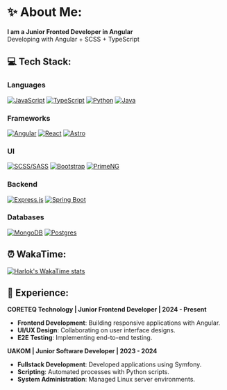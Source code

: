 # ✨ About Me:
**I am a Junior Fronted Developer in Angular**</br>
Developing with Angular + SCSS + TypeScript</br>

## 💻 Tech Stack:

### Languages
[![JavaScript](https://img.shields.io/badge/Javascript-%23F2C94C.svg?style=flat&logo=javascript&logoColor=white&color=1D1F22)](https://developer.mozilla.org/docs/Web/JavaScript)
[![TypeScript](https://img.shields.io/badge/Typescript-%2352B3D9.svg?style=flat&logo=typescript&logoColor=white&color=1D1F22)](https://www.typescriptlang.org/)
[![Python](https://img.shields.io/badge/Python-%234B76B5.svg?style=flat&logo=python&logoColor=white&color=1D1F22)](https://www.python.org/)
[![Java](https://img.shields.io/badge/Java-ED8B00?style=flat&logo=openjdk&logoColor=white&color=1D1F22)](https://www.java.com/)

### Frameworks
[![Angular](https://img.shields.io/badge/Angular-%23F0513C.svg?style=flat&logo=angular&logoColor=white&color=1D1F22)](https://angular.io/)
[![React](https://img.shields.io/badge/React-%2361DAFB.svg?style=flat&logo=react&logoColor=white&color=1D1F22)](https://react.dev/)
[![Astro](https://img.shields.io/badge/Astro-%232B7C9A.svg?style=flat&logo=astro&logoColor=white&color=1D1F22)](https://astro.build/)

### UI
[![SCSS/SASS](https://img.shields.io/badge/SCSS%2fSASS-%23D20039.svg?style=flat&logo=sass&logoColor=white&color=1D1F22)](https://sass-lang.com/)
[![Bootstrap](https://img.shields.io/badge/Bootstrap-%23563D7C.svg?style=flat&logo=bootstrap&logoColor=white&color=1D1F22)](https://getbootstrap.com/)
[![PrimeNG](https://img.shields.io/badge/PrimeNG-%23007BFF.svg?style=flat&logo=primeng&logoColor=white&color=1D1F22)](https://www.primefaces.org/primeng/)

### Backend
[![Express.js](https://img.shields.io/badge/Express.js-%23404d59.svg?style=flat&logo=express&logoColor=white&color=1D1F22)](https://expressjs.com/)
[![Spring Boot](https://img.shields.io/badge/Spring%20Boot-%236DB33F.svg?style=flat&logo=spring&logoColor=white&color=1D1F22)](https://spring.io/projects/spring-boot)

### Databases
[![MongoDB](https://img.shields.io/badge/MongoDB-%234ea94b.svg?style=flat&logo=mongodb&logoColor=white&color=1D1F22)](https://www.mongodb.com/)
[![Postgres](https://img.shields.io/badge/Postgres-%23316192.svg?style=flat&logo=postgresql&logoColor=white&color=1D1F22)](https://www.postgresql.org/)

## ⏰ WakaTime:
[![Harlok's WakaTime stats](https://github-readme-stats.vercel.app/api/wakatime?username=@yntedero&theme=catppuccin_mocha&layout=compact)](https://github.com/anuraghazra/github-readme-stats)

## 🏢 Experience:
**CORETEQ Technology | Junior Frontend Developer | 2024 - Present**
- **Frontend Development**: Building responsive applications with Angular.
- **UI/UX Design**: Collaborating on user interface designs.
- **E2E Testing**: Implementing end-to-end testing.

**UAKOM | Junior Software Developer | 2023 - 2024**
- **Fullstack Development**: Developed applications using Symfony.
- **Scripting**: Automated processes with Python scripts.
- **System Administration**: Managed Linux server environments.
